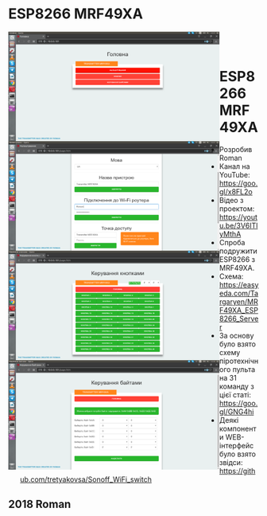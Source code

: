 # ESP8266 MRF49XA
<a style="padding: 0" href="https://raw.githubusercontent.com/RomanButsiy/ESP8266_MRF49XA/master/screens/Screen1.png"><img src="https://raw.githubusercontent.com/RomanButsiy/ESP8266_MRF49XA/master/screens/Screen1.png" align="left" height="220" width="425" ></a>
<a style="padding: 0" href="https://raw.githubusercontent.com/RomanButsiy/ESP8266_MRF49XA/master/screens/Screen2.png"><img src="https://raw.githubusercontent.com/RomanButsiy/ESP8266_MRF49XA/master/screens/Screen2.png" align="left" height="220" width="425" ></a>
<a href="https://raw.githubusercontent.com/RomanButsiy/ESP8266_MRF49XA/master/screens/Screen3.png"><img src="https://raw.githubusercontent.com/RomanButsiy/ESP8266_MRF49XA/master/screens/Screen3.png" style="padding: 0" align="left" height="220" width="425" ></a>
<a href="https://raw.githubusercontent.com/RomanButsiy/ESP8266_MRF49XA/master/screens/Screen4.png"><img src="https://raw.githubusercontent.com/RomanButsiy/ESP8266_MRF49XA/master/screens/Screen4.png" style="padding: 0" align="left" height="220" width="425" ></a>
<br>
<br>
# ESP8266 MRF49XA
 - Розробив Roman
 - Канал на YouTube: https://goo.gl/x8FL2o
 - Відео з проектом: https://youtu.be/3V6ITlyMthA
 - Спроба подружити ESP8266 з MRF49XA. 
 - Схема: https://easyeda.com/Targaryen/MRF49XA_ESP8266_Server
 - За основу було взято схему піротехнічного пульта на 31 команду з цієї статі: https://goo.gl/GNG4hi
 - Деякі компоненти WEB-інтерфейс було взято звідси: https://github.com/tretyakovsa/Sonoff_WiFi_switch 
## 2018 Roman

